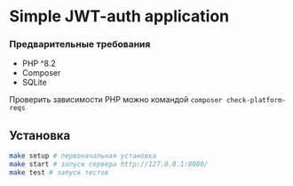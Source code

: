 # Simple JWT-auth application

### Предварительные требования

-   PHP ^8.2
-   Composer
-   SQLite

Проверить зависимости PHP можно командой `composer check-platform-reqs`

## Установка

```sh
make setup # первоначальная установка
make start # запуск сервера http://127.0.0.1:8080/
make test # запуск тестов
```
